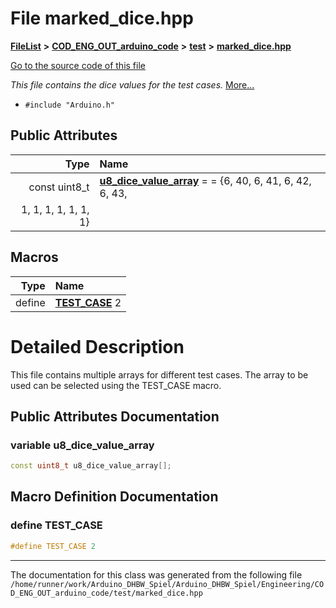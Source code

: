 

# File marked\_dice.hpp



[**FileList**](files.md) **>** [**COD\_ENG\_OUT\_arduino\_code**](dir_e46236678326602fb51a33a9a20e1fb4.md) **>** [**test**](dir_02c5495a4fec5d88110fd511c5e276ee.md) **>** [**marked\_dice.hpp**](marked__dice_8hpp.md)

[Go to the source code of this file](marked__dice_8hpp_source.md)

_This file contains the dice values for the test cases._ [More...](#detailed-description)

* `#include "Arduino.h"`





















## Public Attributes

| Type | Name |
| ---: | :--- |
|  const uint8\_t | [**u8\_dice\_value\_array**](#variable-u8_dice_value_array)   = = {6, 40, 6, 41, 6, 42, 6, 43,
                                       1, 1,  1, 1,  1, 1,  1}<br> |











































## Macros

| Type | Name |
| ---: | :--- |
| define  | [**TEST\_CASE**](marked__dice_8hpp.md#define-test_case)  2<br> |

# Detailed Description


This file contains multiple arrays for different test cases. The array to be used can be selected using the TEST\_CASE macro. 


    
## Public Attributes Documentation




### variable u8\_dice\_value\_array 

```C++
const uint8_t u8_dice_value_array[];
```



## Macro Definition Documentation





### define TEST\_CASE 

```C++
#define TEST_CASE 2
```




------------------------------
The documentation for this class was generated from the following file `/home/runner/work/Arduino_DHBW_Spiel/Arduino_DHBW_Spiel/Engineering/COD_ENG_OUT_arduino_code/test/marked_dice.hpp`

